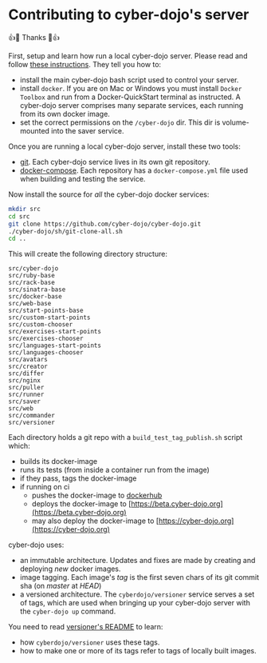 
# Contributing to cyber-dojo's server

:+1::tada: Thanks :tada::+1:

First, setup and learn how run a local cyber-dojo server. Please read and follow [these instructions](https://blog.cyber-dojo.org/2014/09/setting-up-your-own-cyber-dojo-server.html). They tell you how to:
- install the main cyber-dojo bash script used to control your server.
- install `docker`. If you are on Mac or Windows you must install `Docker Toolbox` and run from a Docker-QuickStart terminal as instructed. A cyber-dojo server comprises many separate services, each running from its own docker image.
- set the correct permissions on the `/cyber-dojo` dir. This dir is volume-mounted into the saver service.

Once you are running a local cyber-dojo server, install these two tools:
- [git](https://git-scm.com/book/en/v2/Getting-Started-Installing-Git). Each cyber-dojo service lives in its own git repository.
- [docker-compose](https://docs.docker.com/compose/install/). Each repository has a `docker-compose.yml` file used when building and testing the service.

Now install the source for *all* the cyber-dojo docker services:
```bash
mkdir src
cd src
git clone https://github.com/cyber-dojo/cyber-dojo.git
./cyber-dojo/sh/git-clone-all.sh
cd ..
```

This will create the following directory structure:
```
src/cyber-dojo
src/ruby-base
src/rack-base
src/sinatra-base
src/docker-base
src/web-base
src/start-points-base
src/custom-start-points
src/custom-chooser
src/exercises-start-points
src/exercises-chooser
src/languages-start-points
src/languages-chooser
src/avatars
src/creator
src/differ
src/nginx
src/puller
src/runner
src/saver
src/web
src/commander
src/versioner
```


Each directory holds a git repo with a `build_test_tag_publish.sh` script which:
- builds its docker-image
- runs its tests (from inside a container run from the image)
- if they pass, tags the docker-image
- if running on ci
  - pushes the docker-image to [dockerhub](https://hub.docker.com/search/?q=cyberdojo&type=image)
  - deploys the docker-image to [https://beta.cyber-dojo.org](https://beta.cyber-dojo.org)
  - may also deploy the docker-image to [https://cyber-dojo.org](https://cyber-dojo.org)


cyber-dojo uses:
- an immutable architecture. Updates and fixes are made by creating and deploying *new* docker images.
- image tagging. Each image's *tag* is the first seven chars of its git commit sha (on *master* at *HEAD*)
- a versioned architecture. The `cyberdojo/versioner` service serves a set of tags, which are used when bringing up your cyber-dojo server with the `cyber-dojo up` command.


You need to read [versioner's README](https://github.com/cyber-dojo/versioner/blob/master/README.md)
to learn:
- how `cyberdojo/versioner` uses these tags.
- how to make one or more of its tags refer to tags of locally built images.
